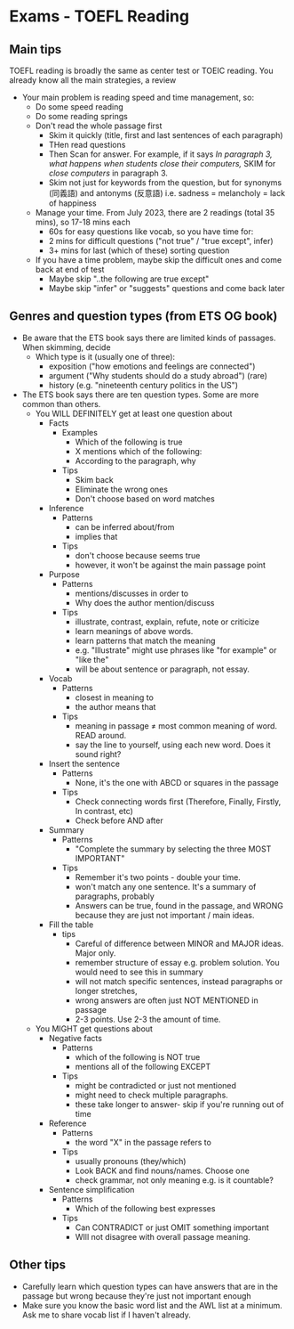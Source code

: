 # Exams - TOEFL Reading


## Main tips 

TOEFL reading is broadly the same as center test or TOEIC reading. You already know all the main strategies,  a review

* Your main problem is reading speed and time management, so:
    * Do some speed reading
    * Do some reading springs
    * Don't read the whole passage first 
        * Skim it quickly (title, first and last sentences of each paragraph)
        * THen read questions
        * Then Scan for answer. For example, if it says *In paragraph 3, what happens when students close their computers,* SKIM for *close computers* in paragraph 3. 
        * Skim not just for keywords from the question, but for synonyms (同義語) and antonyms (反意語) i.e. sadness = melancholy = lack of happiness
    * Manage your time. From July 2023, there are 2 readings (total 35 mins), so 17-18 mins each
        * 60s for easy questions like vocab, so you have time for:
        * 2 mins for difficult questions ("not true" / "true except",  infer)
        * 3+ mins for last (which of these) sorting question 
    * If you have a time problem, maybe skip the difficult ones and come back at end of test
        * Maybe skip "..the following are true except"
        * Maybe skip "infer" or "suggests" questions and come back later

## Genres and question types (from ETS OG book)
* Be aware that the ETS book says there are limited kinds of passages. When skimming, decide
    * Which type is it (usually one of three):
        * exposition ("how emotions and feelings are connected")
        * argument ("Why students should do a study abroad") (rare)
        * history (e.g. "nineteenth century politics in the US")
* The ETS book says there are ten question types. Some are more common than others. 
    * You WILL DEFINITELY get at least one question about  
        * Facts 
            * Examples
                * Which of the following is true
                * X mentions which of the following:
                * According to the paragraph, why
            * Tips
                * Skim back
                * Eliminate the wrong ones
                * Don't choose based on word matches
        * Inference 
            * Patterns
                * can be inferred about/from
                * implies that
            * Tips
                * don't choose because seems true
                * however, it won't be against the main passage point
        * Purpose  
            * Patterns
                * mentions/discusses  in order to
                * Why does the author mention/discuss  
            * Tips
                * illustrate, contrast, explain, refute, note or criticize
                * learn meanings of above words. 
                * learn patterns that match the meaning 
                * e.g. "Illustrate" might use phrases like "for example" or "like the"
                * will be about sentence or paragraph, not essay. 
        * Vocab 
            * Patterns
                * closest in meaning to
                * the author means that
            * Tips
                * meaning in passage ≠ most common meaning of word. READ around.
                * say the line to yourself, using each new word. Does it sound right?
        * Insert the sentence 
            * Patterns
                * None, it's the one with ABCD or squares in the passage
            * Tips
                * Check connecting words first (Therefore, Finally, Firstly, In contrast, etc)
                * Check before AND after
        * Summary
            * Patterns
                * "Complete the summary by selecting the three MOST IMPORTANT"
            * Tips
                * Remember it's two points - double your time. 
                * won't match any one sentence. It's a summary of paragraphs, probably
                * Answers can be true, found in the passage, and WRONG because they are just not important / main ideas. 
        * Fill the table
            * tips
                * Careful of difference between MINOR and MAJOR ideas. Major only. 
                * remember structure of essay e.g. problem solution. You would need to see this in summary
                * will not match specific sentences, instead paragraphs or longer stretches, 
                * wrong answers are often just NOT MENTIONED in passage
                * 2-3 points. Use 2-3 the amount of time. 
    * You MIGHT get questions about 
        * Negative facts 
            * Patterns
               * which of the following is NOT true
                * mentions all of the following EXCEPT
            * Tips
                * might be contradicted or just not mentioned
                * might need to check multiple paragraphs.
                * these take longer to answer- skip if you're running out of time
        * Reference
            * Patterns
                * the word "X" in the passage refers to
            * Tips
                * usually pronouns (they/which)
                * Look BACK and find nouns/names. Choose one
                * check grammar, not only meaning e.g. is it countable?
        * Sentence simplification
            * Patterns
                * Which of the following best expresses
            * Tips
                * Can CONTRADICT or just OMIT something important
                * WIll not disagree with overall passage meaning.  
## Other tips

* Carefully learn which question types can have answers that are in the passage but wrong because they're just not important enough 
* Make sure you know the basic word list and the AWL list at a minimum. Ask me to share vocab list if I haven't already. 

